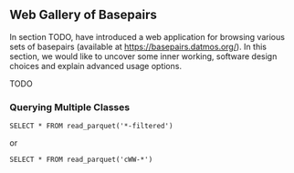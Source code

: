 ## Web Gallery of Basepairs

In section TODO, have introduced a web application for browsing various sets of basepairs (available at https://basepairs.datmos.org/).
In this section, we would like to uncover some inner working, software design choices and explain advanced usage options.

TODO

### Querying Multiple Classes

```
SELECT * FROM read_parquet('*-filtered')
```

or

```
SELECT * FROM read_parquet('cWW-*')
```


